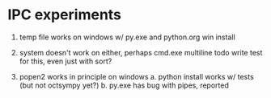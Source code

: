 IPC experiments
===============

1) temp file works on windows w/ py.exe and python.org win install

2) system doesn't work on either, perhaps cmd.exe multiline
   todo write test for this, even just with sort?

3) popen2 works in principle on windows
   a. python install works w/ tests (but not octsympy yet?)
   b. py.exe has bug with pipes, reported

